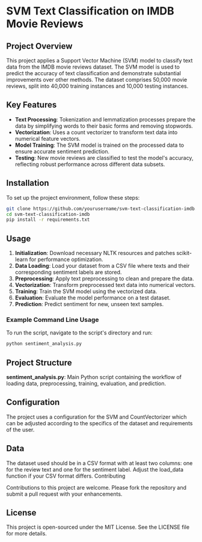 # SVM Text Classification on IMDB Movie Reviews

## Project Overview

This project applies a Support Vector Machine (SVM) model to classify text data from the IMDB movie reviews dataset. The SVM model is used to predict the accuracy of text classification and demonstrate substantial improvements over other methods. The dataset comprises 50,000 movie reviews, split into 40,000 training instances and 10,000 testing instances.

## Key Features

- **Text Processing**: Tokenization and lemmatization processes prepare the data by simplifying words to their basic forms and removing stopwords.
- **Vectorization**: Uses a count vectorizer to transform text data into numerical feature vectors.
- **Model Training**: The SVM model is trained on the processed data to ensure accurate sentiment prediction.
- **Testing**: New movie reviews are classified to test the model's accuracy, reflecting robust performance across different data subsets.

## Installation

To set up the project environment, follow these steps:

```bash
git clone https://github.com/yourusername/svm-text-classification-imdb.git
cd svm-text-classification-imdb
pip install -r requirements.txt
```

## Usage

1. **Initialization**: Download necessary NLTK resources and patches scikit-learn for performance optimization.
2. **Data Loading**: Load your dataset from a CSV file where texts and their corresponding sentiment labels are stored.
3. **Preprocessing**: Apply text preprocessing to clean and prepare the data.
4. **Vectorization**: Transform preprocessed text data into numerical vectors.
5. **Training**: Train the SVM model using the vectorized data.
6. **Evaluation**: Evaluate the model performance on a test dataset.
7. **Prediction**: Predict sentiment for new, unseen text samples.

### Example Command Line Usage

To run the script, navigate to the script's directory and run:

```bash
python sentiment_analysis.py
```


## Project Structure

**sentiment_analysis.py**: Main Python script containing the workflow of loading data, preprocessing, training, evaluation, and prediction.


## Configuration

The project uses a configuration for the SVM and CountVectorizer which can be adjusted according to the specifics of the dataset and requirements of the user.

## Data

The dataset used should be in a CSV format with at least two columns: one for the review text and one for the sentiment label. Adjust the load_data function if your CSV format differs.
Contributing

Contributions to this project are welcome. Please fork the repository and submit a pull request with your enhancements.

## License

This project is open-sourced under the MIT License. See the LICENSE file for more details.
